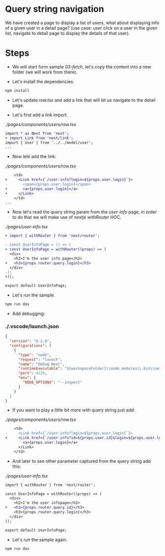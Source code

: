 # Query string navigation

We have created a page to display a list of users, what about displaying info of a given user in a detail page? 
(use case: user click on a user in the given list, navigate to detail page to display the details of that user).

# Steps

- We will start form sample _03-fetch_, let's copy the content into a new folder (we will work from there).

- Let's install the dependencies.

```bash
npm install
```

- Let's update _row.tsx_ and add a link that will let us navigate to the detail page.

- Let's first add a _link_ import.

_./pages/components/users/row.tsx_

```diff
import * as Next from 'next';
+ import Link from 'next/link';
import { User } from '../../model/user';
...

```

- Now lets add the link:

_./pages/components/users/row.tsx_

```diff
    <td>
+     <Link href={`/user-info?login=${props.user.login}`}>
-       <span>{props.user.login}</span>
+       <a>{props.user.login}</a>
+     </Link>        
    </td>
...

```

- Now let's read the query string param from the _user-info_ page, in order to do that we will
make use of _nextjs_ _withRouter_ HOC.

_./pages/user-info.tsx_

```diff
+ import { withRouter } from 'next/router';

- const UserInfoPage = () => (
+ const UserInfoPage = withRouter((props) => (
  <div>
    <h2>I'm the user info page</h2>    
+   <h3>{props.router.query.login}</h3>    
  </div>
-);
+));

export default UserInfoPage;
```

- Let's run the sample.

```bash
npm run dev
```

- Add debugging:

### ./.vscode/launch.json

```json
{
  "version": "0.2.0",
  "configurations": [
    {
      "type": "node",
      "request": "launch",
      "name": "Debug Next",
      "runtimeExecutable": "${workspaceFolder}\\node_modules\\.bin\\next",
      "port": 9229,
      "env": {
        "NODE_OPTIONS": "--inspect"
      }
    }
  ]
}

```

- If you want to play a little bit more with query string just add:

_./pages/components/users/row.tsx_

```diff
    <td>
-     <Link href={`/user-info?login=${props.user.login}`}>     
+     <Link href={`/user-info?id=${props.user.id}&login=${props.user.login}`}>
        <a>{props.user.login}</a>
      </Link>        
    </td>
```

- And later to see other parameter captured from the query string add this:

_./pages/user-info.tsx_

```diff
import { withRouter } from 'next/router';

const UserInfoPage = withRouter((props) => (
  <div>
    <h2>I'm the user infopage</h2>
+   <h3>{props.router.query.id}</h3>
    <h3>{props.router.query.login}</h3>
  </div>
));

export default UserInfoPage;
```

- Let's run the sample again.

```bash
npm run dev
```

